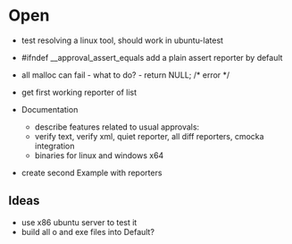# Open

* test resolving a linux tool, should work in ubuntu-latest
* #ifndef __approval_assert_equals add a plain assert reporter by default
* all malloc can fail - what to do? - return NULL; /* error */
* get first working reporter of list

* Documentation

  * describe features related to usual approvals:
  * verify text, verify xml, quiet reporter, all diff reporters, cmocka integration
  * binaries for linux and windows x64

* create second Example with reporters

## Ideas

* use x86 ubuntu server to test it
* build all o and exe files into Default?

